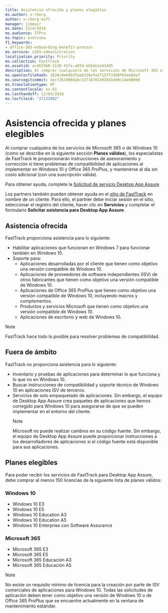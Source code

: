 ```yaml
---
title: Asistencia ofrecida y planes elegibles
ms.author: v-rberg
author: v-rberg-msft
manager: jimmuir
ms.date: 12/4/2018
ms.audience: ITPro
ms.topic: overview
f1_keywords:
- office-365-onboarding-benefit-process
ms.service: o365-administration
localization_priority: Priority
ms.collection: FastTrack
ms.assetid: ac467db0-3118-41fa-a93d-bb5de1e414d5
description: Al comprar cualquiera de los servicios de Microsoft 365 o de Windows 10, los especialistas de FastTrack le proporcionarán ayuda con el asesoramiento y la corrección para implementar en Windows 10 y Office 365 ProPlus y mantenerse al día sin costo adicional (con una suscripción válida).
ms.openlocfilehash: 2834c0e68b37aeb316efa2f157f3388fb5ee83e7
ms.sourcegitcommit: 3ecf2619868abc13716701393831dd0c24e00d9d
ms.translationtype: HT
ms.contentlocale: es-ES
ms.lasthandoff: 12/03/2018
ms.locfileid: "27132982"
---
```

# <a name="assistance-offered-and-eligible-plans"></a>Asistencia ofrecida y planes elegibles   

Al comprar cualquiera de los servicios de Microsoft 365 o de Windows 10 (como se describe en la siguiente sección **Planes válidos**), los especialistas de FastTrack le proporcionarán instrucciones de asesoramiento y corrección si tiene problemas de compatibilidad de aplicaciones al implementar en Windows 10 y Office 365 ProPlus, y mantenerse al día sin costo adicional (con una suscripción válida).

Para obtener ayuda, complete la [Solicitud de servicio Desktop App Assure](https://go.microsoft.com/fwlink/?linkid=2022721).

Los partners también pueden obtener ayuda en el [sitio de FastTrack](https://go.microsoft.com/fwlink/?linkid=780698) en nombre de un cliente. Para ello, el partner debe iniciar sesión en el sitio, seleccionar el registro del cliente, hacer clic en **Servicios** y completar el formulario **Solicitar asistencia para Desktop App Assure**.

## <a name="assistance-offered"></a>Asistencia ofrecida

FastTrack proporciona asistencia para lo siguiente:
- Habilitar aplicaciones que funcionan en Windows 7 para funcionar también en Windows 10.
- Soporte para:
    - Aplicaciones desarrolladas por el cliente que tienen como objetivo una versión compatible de Windows 10.
    - Aplicaciones de proveedores de software independientes (ISV) de otros fabricantes que tienen como objetivo una versión compatible de Windows 10.
    - Aplicaciones de Office 365 ProPlus que tienen como objetivo una versión compatible de Windows 10, incluyendo macros y complementos.
    - Productos y servicios Microsoft que tienen como objetivo una versión compatible de Windows 10.
    - Aplicaciones de escritorio y web de Windows 10.
> [!NOTE]
> FastTrack hace todo lo posible para resolver problemas de compatibilidad. 

## <a name="out-of-scope"></a>Fuera de ámbito

FastTrack no proporciona asistencia para lo siguiente:
- Inventario y pruebas de aplicaciones para determinar lo que funciona y lo que no en Windows 10.
- Buscar instrucciones de compatibilidad y soporte técnico de Windows 10 en aplicaciones ISV de terceros.
- Servicios de solo empaquetado de aplicaciones. Sin embargo, el equipo de Desktop App Assure crea paquetes de aplicaciones que hemos corregido para Windows 10 para asegurarse de que se pueden implementar en el entorno del cliente.
    > [!NOTE]
    > Microsoft no puede realizar cambios en su código fuente. Sin embargo, el equipo de Desktop App Assure puede proporcionar instrucciones a los desarrolladores de aplicaciones si el código fuente está disponible para sus aplicaciones.

 
## <a name="eligible-plans"></a>Planes elegibles

Para poder recibir los servicios de FastTrack para Desktop App Assure, debe comprar al menos 150 licencias de la siguiente lista de planes válidos:

### <a name="windows-10"></a>Windows 10
- Windows 10 E3
- Windows 10 E5
- Windows 10 Education A3
- Windows 10 Education A5 
- Windows 10 Enterprise con Software Assurance

### <a name="microsoft-365"></a>Microsoft 365
- Microsoft 365 E3
- Microsoft 365 E5
- Microsoft 365 Educación A3
- Microsoft 365 Educación A5

> [!NOTE]
> No existe un requisito mínimo de licencia para la creación por parte de ISV comerciales de aplicaciones para Windows 10. Todas las solicitudes de aplicación deben tener como objetivo una versión de Windows 10 o de Office 365 ProPlus que se encuentre actualmente en la ventana de mantenimiento estándar. 
